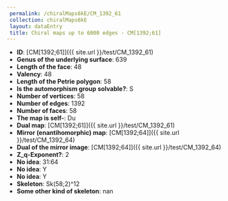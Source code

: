 ```yaml
--- 
 permalink: /chiralMaps6kE/CM_1392_61 
 collection: chiralMaps6kE
 layout: dataEntry
 title: Chiral maps up to 6000 edges - CM[1392;61]
---
```


- **ID**: [CM[1392;61]]({{ site.url }}/test/CM_1392_61)
- **Genus of the underlying surface**: 639
- **Length of the face**: 48
- **Valency**: 48
- **Length of the Petrie polygon**: 58
- **Is the automorphism group solvable?**: S
- **Number of vertices**: 58
- **Number of edges**: 1392
- **Number of faces**: 58
- **The map is self-**: Du
- **Dual map**: [CM[1392;61]]({{ site.url }}/test/CM_1392_61)
- **Mirror (enantihomorphic) map**: [CM[1392;64]]({{ site.url }}/test/CM_1392_64)
- **Dual of the mirror image**: [CM[1392;64]]({{ site.url }}/test/CM_1392_64)
- **Z_q-Exponent?**: 2
- **No idea**:  31:64
- **No idea**: Y
- **No idea**: Y
- **Skeleton**: Sk(58;2)^12
- **Some other kind of skeleton**: nan
